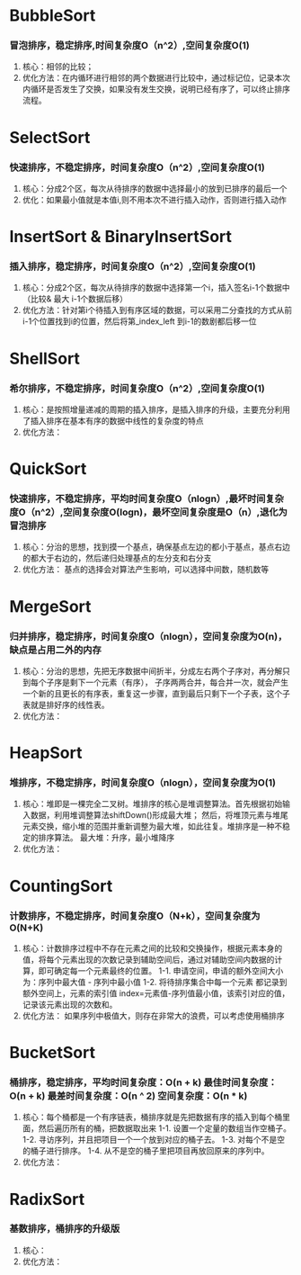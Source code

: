 # BubbleSort
### 冒泡排序，稳定排序,时间复杂度O（n^2）,空间复杂度O(1)
  1. 核心：相邻的比较；
  2. 优化方法：在内循环进行相邻的两个数据进行比较中，通过标记位，记录本次内循环是否发生了交换，如果没有发生交换，说明已经有序了，可以终止排序流程。

# SelectSort
### 快速排序，不稳定排序，时间复杂度O（n^2）,空间复杂度O(1)
  1. 核心：分成2个区，每次从待排序的数据中选择最小的放到已排序的最后一个
  2. 优化：如果最小值就是本值i,则不用本次不进行插入动作，否则进行插入动作

# InsertSort  & BinaryInsertSort
### 插入排序，稳定排序，时间复杂度O（n^2）,空间复杂度O(1)
  1. 核心：分成2个区，每次从待排序的数据中选择第一个i，插入签名i-1个数据中（比较& 最大 i-1个数据后移）
  2. 优化方法：针对第i个待插入到有序区域的数据，可以采用二分查找的方式从前i-1个位置找到i的位置，然后将第_index_left 到i-1的数剧都后移一位


# ShellSort
### 希尔排序，不稳定排序，时间复杂度O（n^2）,空间复杂度O(1)
  1. 核心：是按照增量递减的周期的插入排序，是插入排序的升级，主要充分利用了插入排序在基本有序的数据中线性的复杂度的特点
  2. 优化方法：

# QuickSort
### 快速排序，不稳定排序，平均时间复杂度O（nlogn）,最坏时间复杂度O（n^2）,空间复杂度O(logn)，最坏空间复杂度是O（n）,退化为冒泡排序
  1. 核心：分治的思想，找到摸一个基点，确保基点左边的都小于基点，基点右边的都大于右边的，然后递归处理基点的左分支和右分支
  2. 优化方法：
        基点的选择会对算法产生影响，可以选择中间数，随机数等

# MergeSort
### 归并排序，稳定排序，时间复杂度O（nlogn），空间复杂度为O(n)，缺点是占用二外的内存
  1. 核心：分治的思想，先把无序数据中间折半，分成左右两个子序对，再分解只到每个子序是剩下一个元素（有序），
        子序两两合并，每合并一次，就会产生一个新的且更长的有序表，重复这一步骤，直到最后只剩下一个子表，这个子表就是排好序的线性表。
  2. 优化方法：

# HeapSort
### 堆排序，不稳定排序，时间复杂度O（nlogn），空间复杂度为O(1)
  1. 核心：堆即是一棵完全二叉树。堆排序的核心是堆调整算法。首先根据初始输入数据，利用堆调整算法shiftDown()形成最大堆；
            然后，将堆顶元素与堆尾元素交换，缩小堆的范围并重新调整为最大堆，如此往复。堆排序是一种不稳定的排序算法。
           最大堆：升序，最小堆降序
  2. 优化方法：

# CountingSort
### 计数排序，不稳定排序，时间复杂度O（N+k），空间复杂度为O(N+K)
  1. 核心：计数排序过程中不存在元素之间的比较和交换操作，根据元素本身的值，将每个元素出现的次数记录到辅助空间后，通过对辅助空间内数据的计算，即可确定每一个元素最终的位置。
    1-1. 申请空间，申请的额外空间大小为：序列中最大值 - 序列中最小值
    1-2. 将待排序集合中每一个元素 都记录到额外空间上，元素的索引值 index=元素值-序列值最小值，该索引对应的值，记录该元素出现的次数和。
  2. 优化方法：
    如果序列中极值大，则存在非常大的浪费，可以考虑使用桶排序


# BucketSort
### 桶排序，稳定排序，平均时间复杂度：O(n + k) 最佳时间复杂度：O(n + k) 最差时间复杂度：O(n ^ 2)  空间复杂度：O(n * k)
   1. 核心：每个桶都是一个有序链表，桶排序就是先把数据有序的插入到每个桶里面，然后遍历所有的桶，把数据取出来
     1-1. 设置一个定量的数组当作空桶子。
     1-2. 寻访序列，并且把项目一个一个放到对应的桶子去。
     1-3. 对每个不是空的桶子进行排序。
     1-4. 从不是空的桶子里把项目再放回原来的序列中。
  2. 优化方法：

# RadixSort
### 基数排序，桶排序的升级版
  1. 核心：
  2. 优化方法：

